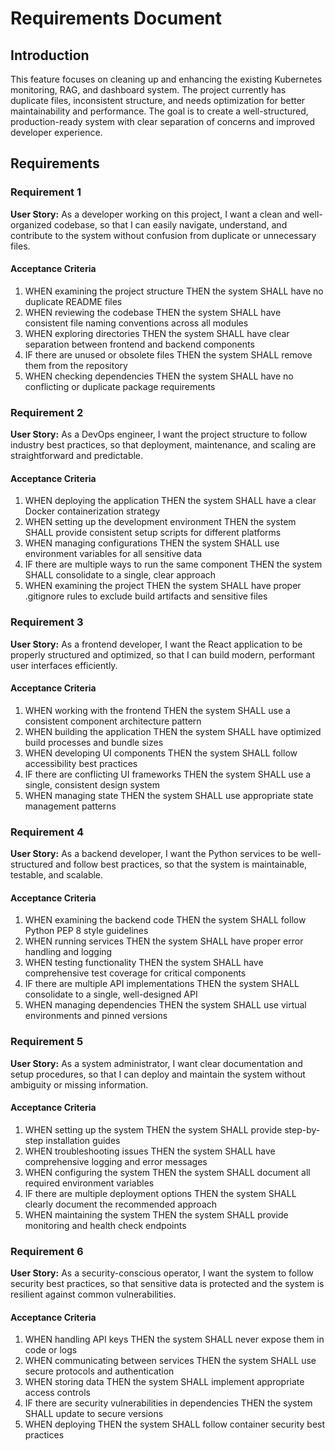# Requirements Document

## Introduction

This feature focuses on cleaning up and enhancing the existing Kubernetes monitoring, RAG, and dashboard system. The project currently has duplicate files, inconsistent structure, and needs optimization for better maintainability and performance. The goal is to create a well-structured, production-ready system with clear separation of concerns and improved developer experience.

## Requirements

### Requirement 1

**User Story:** As a developer working on this project, I want a clean and well-organized codebase, so that I can easily navigate, understand, and contribute to the system without confusion from duplicate or unnecessary files.

#### Acceptance Criteria

1. WHEN examining the project structure THEN the system SHALL have no duplicate README files
2. WHEN reviewing the codebase THEN the system SHALL have consistent file naming conventions across all modules
3. WHEN exploring directories THEN the system SHALL have clear separation between frontend and backend components
4. IF there are unused or obsolete files THEN the system SHALL remove them from the repository
5. WHEN checking dependencies THEN the system SHALL have no conflicting or duplicate package requirements

### Requirement 2

**User Story:** As a DevOps engineer, I want the project structure to follow industry best practices, so that deployment, maintenance, and scaling are straightforward and predictable.

#### Acceptance Criteria

1. WHEN deploying the application THEN the system SHALL have a clear Docker containerization strategy
2. WHEN setting up the development environment THEN the system SHALL provide consistent setup scripts for different platforms
3. WHEN managing configurations THEN the system SHALL use environment variables for all sensitive data
4. IF there are multiple ways to run the same component THEN the system SHALL consolidate to a single, clear approach
5. WHEN examining the project THEN the system SHALL have proper .gitignore rules to exclude build artifacts and sensitive files

### Requirement 3

**User Story:** As a frontend developer, I want the React application to be properly structured and optimized, so that I can build modern, performant user interfaces efficiently.

#### Acceptance Criteria

1. WHEN working with the frontend THEN the system SHALL use a consistent component architecture pattern
2. WHEN building the application THEN the system SHALL have optimized build processes and bundle sizes
3. WHEN developing UI components THEN the system SHALL follow accessibility best practices
4. IF there are conflicting UI frameworks THEN the system SHALL use a single, consistent design system
5. WHEN managing state THEN the system SHALL use appropriate state management patterns

### Requirement 4

**User Story:** As a backend developer, I want the Python services to be well-structured and follow best practices, so that the system is maintainable, testable, and scalable.

#### Acceptance Criteria

1. WHEN examining the backend code THEN the system SHALL follow Python PEP 8 style guidelines
2. WHEN running services THEN the system SHALL have proper error handling and logging
3. WHEN testing functionality THEN the system SHALL have comprehensive test coverage for critical components
4. IF there are multiple API implementations THEN the system SHALL consolidate to a single, well-designed API
5. WHEN managing dependencies THEN the system SHALL use virtual environments and pinned versions

### Requirement 5

**User Story:** As a system administrator, I want clear documentation and setup procedures, so that I can deploy and maintain the system without ambiguity or missing information.

#### Acceptance Criteria

1. WHEN setting up the system THEN the system SHALL provide step-by-step installation guides
2. WHEN troubleshooting issues THEN the system SHALL have comprehensive logging and error messages
3. WHEN configuring the system THEN the system SHALL document all required environment variables
4. IF there are multiple deployment options THEN the system SHALL clearly document the recommended approach
5. WHEN maintaining the system THEN the system SHALL provide monitoring and health check endpoints

### Requirement 6

**User Story:** As a security-conscious operator, I want the system to follow security best practices, so that sensitive data is protected and the system is resilient against common vulnerabilities.

#### Acceptance Criteria

1. WHEN handling API keys THEN the system SHALL never expose them in code or logs
2. WHEN communicating between services THEN the system SHALL use secure protocols and authentication
3. WHEN storing data THEN the system SHALL implement appropriate access controls
4. IF there are security vulnerabilities in dependencies THEN the system SHALL update to secure versions
5. WHEN deploying THEN the system SHALL follow container security best practices

